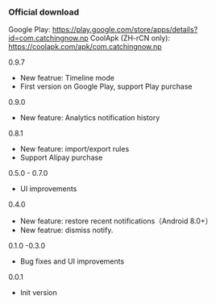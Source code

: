 ### Official download

Google Play: <https://play.google.com/store/apps/details?id=com.catchingnow.np>
CoolApk (ZH-rCN only): <https://coolapk.com/apk/com.catchingnow.np>


0.9.7
- New featrue: Timeline mode
- First version on Google Play, support Play purchase

0.9.0
- New feature: Analytics notification history

0.8.1
- New feature: import/export rules
- Support Alipay purchase

0.5.0 - 0.7.0
- UI improvements

0.4.0
- New feature: restore recent notifications（Android 8.0+）
- New featrue: dismiss notify.

0.1.0 -0.3.0
- Bug fixes and UI improvements

0.0.1
- Init version
